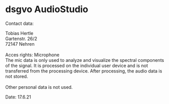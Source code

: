 # dsgvo AudioStudio

Contact data:

Tobias Hertle <br>
Gartenstr. 26/2 <br>
72147 Nehren <br>
<br>
Acces rights: Microphone <br>
The mic data is only used to analyze and visualize the spectral components of the signal. It is processed on the individual user device and is not transferred from the processing device. After processing, the audio data is not stored.
<br>  
Other personal data is not used.

Date: 17.6.21


